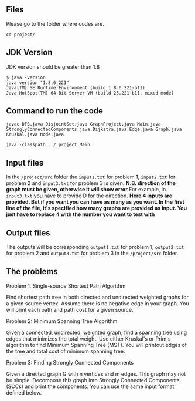 ## Files

Please go to the folder where codes are.

	cd project/

## JDK Version

JDK version should be greater than 1.8

	$ java -version
	java version "1.8.0_221"
	Java(TM) SE Runtime Environment (build 1.8.0_221-b11)
	Java HotSpot(TM) 64-Bit Server VM (build 25.221-b11, mixed mode)

## Command to run the code

	javac DFS.java DisjointSet.java GraphProject.java Main.java StronglyConnectedComponents.java Dijkstra.java Edge.java Graph.java Kruskal.java Node.java

	java -classpath ../ project.Main

## Input files

In the `/project/src`  folder the `input1.txt` for problem 1, `input2.txt` for problem 2 and `input3.txt` for problem 3 is given.
__N.B. direction of the graph must be given, otherwise it will show error__
	For example, in `input3.txt` you have to provide D for the direction.
**Here 4 inputs are provided. But if you want you can have as many as you want. In the first line of the file, it's specified how many graphs are provided as input. You just have to replace 4 with the number you want to test with**

## Output files
The outputs will be corresponding `output1.txt` for problem 1, `output2.txt` for problem 2 and `output3.txt` for problem 3 in the `/project/src` folder.

## The problems
Problem 1: Single-source Shortest Path Algorithm

Find shortest path tree in both directed and undirected weighted graphs for a given source vertex. Assume there is no negative edge in your graph. You will print each path and path cost for a given source.


Problem 2: Minimum Spanning Tree Algorithm

Given a connected, undirected, weighted graph, find a spanning tree using edges that minimizes the total weight. Use either Kruskal's or Prim's algorithm to find Minimum Spanning Tree (MST). You will printout edges of the tree and total cost of minimum spanning tree.

Problem 3: Finding Strongly Connected Components

Given a directed graph G with n vertices and m edges. This graph may not be simple. Decompose this graph into Strongly Connected Components (SCCs) and print the components. You can use the same input format defined below.  

